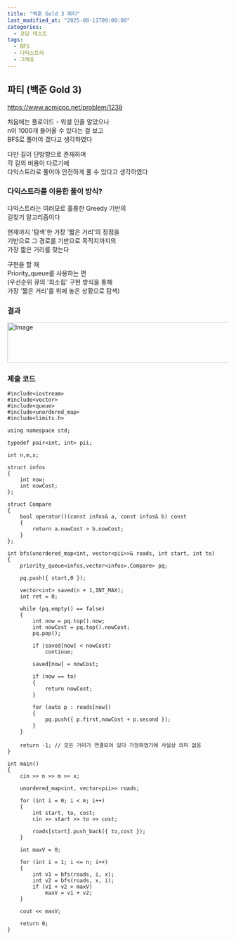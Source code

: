 ```yaml
---
title: "백준 Gold 3 파티"
last_modified_at: "2025-08-11T09:00:00"
categories:
  - 코딩 테스트
tags:
  - BFS
  - 다익스트라
  - 그래프
---
```


## 파티  (백준 Gold 3)
<https://www.acmicpc.net/problem/1238><br>

처음에는 플로이드 - 워셜 인줄 알았으나<br>
n이 1000개 들어올 수 있다는 걸 보고<br>
BFS로 풀어야 겠다고 생각하였다<br>

다만 길이 단방향으로 존재하며<br>
각 길의 비용이 다르기에<br>
다익스트라로 풀어야 안전하게 풀 수 있다고 생각하였다<br>

### 다익스트라를 이용한 풀이 방식?
다익스트라는 여러모로 훌륭한 Greedy 기반의<br>
길찾기 알고리즘이다<br>

현재까지 '탐색'한 가장 '짧은 거리'의 정점을<br>
기반으로 그 경로를 기반으로 목적지까지의<br>
가장 짧은 거리를 찾는다<br> 

구현을 할 때<br>
Priority_queue를 사용하는 편<br>
(우선순위 큐의 '최소힙' 구현 방식을 통해<br>
가장 '짧은 거리'를 위에 놓은 상황으로 탐색)<br>

### 결과

<img width="1160" height="92" alt="Image" src="https://github.com/user-attachments/assets/9be6f851-ccac-47a1-9b19-317e54b50294" /><br>

### 제출 코드

```
#include<iostream>
#include<vector>
#include<queue>
#include<unordered_map>
#include<limits.h>

using namespace std;

typedef pair<int, int> pii;

int n,m,x;

struct infos
{
	int now;
	int nowCost;
};

struct Compare
{
	bool operator()(const infos& a, const infos& b) const
	{
		return a.nowCost > b.nowCost;
	}
};

int bfs(unordered_map<int, vector<pii>>& roads, int start, int to)
{
	priority_queue<infos,vector<infos>,Compare> pq;

	pq.push({ start,0 });

	vector<int> saved(n + 1,INT_MAX);
	int ret = 0;

	while (pq.empty() == false)
	{
		int now = pq.top().now;
		int nowCost = pq.top().nowCost;
		pq.pop();

		if (saved[now] < nowCost)
			continue;

		saved[now] = nowCost;

		if (now == to)
		{
			return nowCost;
		}

		for (auto p : roads[now])
		{
			pq.push({ p.first,nowCost + p.second });
		}
	}

	return -1; // 모든 거리가 연결되어 있다 가정하였기에 사실상 의미 없음
}

int main()
{
	cin >> n >> m >> x;

	unordered_map<int, vector<pii>> roads;

	for (int i = 0; i < m; i++)
	{
		int start, to, cost;
		cin >> start >> to >> cost;

		roads[start].push_back({ to,cost });
	}

	int maxV = 0;

	for (int i = 1; i <= n; i++)
	{
		int v1 = bfs(roads, i, x);
		int v2 = bfs(roads, x, i);
		if (v1 + v2 > maxV)
			maxV = v1 + v2;
	}

	cout << maxV;

	return 0;
}
```